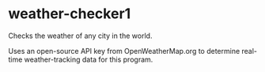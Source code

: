 # weather-checker1
Checks the weather of any city in the world.

Uses an open-source API key from OpenWeatherMap.org to determine real-time weather-tracking data for this program.
